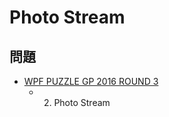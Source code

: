 # Photo Stream

## 問題
- [WPF PUZZLE GP 2016 ROUND 3](../questions/wpfpgp2016-3.md)
	- 2. Photo Stream
